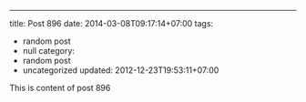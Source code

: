 ---
title: Post 896
date: 2014-03-08T09:17:14+07:00
tags:
  - random post
  - null
category:
  - random post
  - uncategorized
updated: 2012-12-23T19:53:11+07:00

This is content of post 896